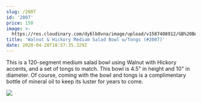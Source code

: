 ```yaml
---
slug: /2007
id: '2007'
price: 150
image: >-
  https://res.cloudinary.com/dy6lb8vna/image/upload/v1587408912/GB%20Bowlworks%20Gallery/2007a.jpg
title: 'Walnut & Hickory Medium Salad Bowl w/Tongs (#2007)'
date: 2020-04-20T18:57:35.329Z
---
```

This is a 120-segment medium salad bowl using Walnut with Hickory accents, and a set of tongs to match.  This bowl is 4.5" in height and 10" in diameter.  Of course, coming with the bowl and tongs is a complimentary bottle of mineral oil to keep its luster for years to come.

![](https://res.cloudinary.com/dy6lb8vna/image/upload/v1587409410/GB%20Bowlworks%20Gallery/2007b.jpg)